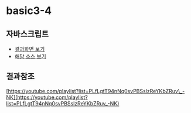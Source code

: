 # basic3-4

## 자바스크립트

* [결과화면 보기](https://yeony1011.github.io/2019script_ex/js_basic/3-4.html)
* [해당 소스 보기](https://github.com/yeony1011/2019script_ex/js_basic/3-4.html)

## 결과참조

[https://youtube.com/playlist?list=PLfLgtT94nNq0svPBSslzReYKbZRuv\_-NK](https://youtube.com/playlist?list=PLfLgtT94nNq0svPBSslzReYKbZRuv_-NK)

